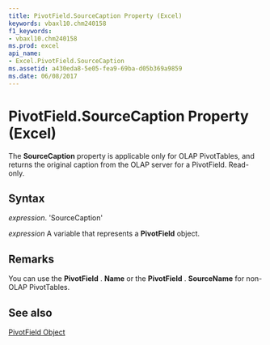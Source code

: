 ```yaml
---
title: PivotField.SourceCaption Property (Excel)
keywords: vbaxl10.chm240158
f1_keywords:
- vbaxl10.chm240158
ms.prod: excel
api_name:
- Excel.PivotField.SourceCaption
ms.assetid: a430eda8-5e05-fea9-69ba-d05b369a9859
ms.date: 06/08/2017
---
```



# PivotField.SourceCaption Property (Excel)

The  **SourceCaption** property is applicable only for OLAP PivotTables, and returns the original caption from the OLAP server for a PivotField. Read-only.


## Syntax

 _expression_. 'SourceCaption'

 _expression_ A variable that represents a **PivotField** object.


## Remarks

 You can use the **PivotField** . **Name** or the **PivotField** . **SourceName** for non-OLAP PivotTables.


## See also


[PivotField Object](Excel.PivotField.md)

